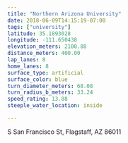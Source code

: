 ```yaml
---
title: "Northern Arizona University"
date: 2018-06-09T14:15:19-07:00
tags: ["university"]
latitude: 35.1893028
longitude: -111.650438
elevation_meters: 2100.88
distance_meters: 400.00
lap_lanes: 8
home_lanes: 8
surface_type: artificial
surface_color: blue
turn_diameter_meters: 68.08
turn_radius_b_meters: 33.24
speed_rating: 13.88
steeple_water_location: inside

---
```

S San Francisco St, Flagstaff, AZ 86011
<!--more-->
